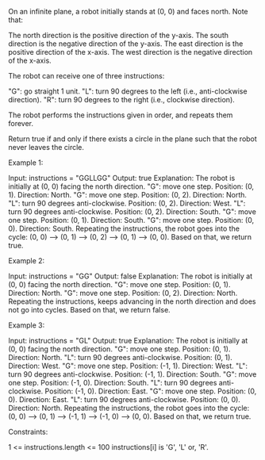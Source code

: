 On an infinite plane, a robot initially stands at (0, 0) and faces north.
Note that:


The north direction is the positive direction of the y-axis.
The south direction is the negative direction of the y-axis.
The east direction is the positive direction of the x-axis.
The west direction is the negative direction of the x-axis.


The robot can receive one of three instructions:


"G": go straight 1 unit.
"L": turn 90 degrees to the left (i.e., anti-clockwise direction).
"R": turn 90 degrees to the right (i.e., clockwise direction).


The robot performs the instructions given in order, and repeats them
forever.

Return true if and only if there exists a circle in the plane such that the
robot never leaves the circle.


Example 1:


Input: instructions = "GGLLGG"
Output: true
Explanation: The robot is initially at (0, 0) facing the north direction.
"G": move one step. Position: (0, 1). Direction: North.
"G": move one step. Position: (0, 2). Direction: North.
"L": turn 90 degrees anti-clockwise. Position: (0, 2). Direction: West.
"L": turn 90 degrees anti-clockwise. Position: (0, 2). Direction: South.
"G": move one step. Position: (0, 1). Direction: South.
"G": move one step. Position: (0, 0). Direction: South.
Repeating the instructions, the robot goes into the cycle: (0, 0) --> (0, 1)
--> (0, 2) --> (0, 1) --> (0, 0).
Based on that, we return true.


Example 2:


Input: instructions = "GG"
Output: false
Explanation: The robot is initially at (0, 0) facing the north direction.
"G": move one step. Position: (0, 1). Direction: North.
"G": move one step. Position: (0, 2). Direction: North.
Repeating the instructions, keeps advancing in the north direction and does
not go into cycles.
Based on that, we return false.


Example 3:


Input: instructions = "GL"
Output: true
Explanation: The robot is initially at (0, 0) facing the north direction.
"G": move one step. Position: (0, 1). Direction: North.
"L": turn 90 degrees anti-clockwise. Position: (0, 1). Direction: West.
"G": move one step. Position: (-1, 1). Direction: West.
"L": turn 90 degrees anti-clockwise. Position: (-1, 1). Direction: South.
"G": move one step. Position: (-1, 0). Direction: South.
"L": turn 90 degrees anti-clockwise. Position: (-1, 0). Direction: East.
"G": move one step. Position: (0, 0). Direction: East.
"L": turn 90 degrees anti-clockwise. Position: (0, 0). Direction: North.
Repeating the instructions, the robot goes into the cycle: (0, 0) --> (0, 1)
--> (-1, 1) --> (-1, 0) --> (0, 0).
Based on that, we return true.



Constraints:


1 <= instructions.length <= 100
instructions[i] is 'G', 'L' or, 'R'.




